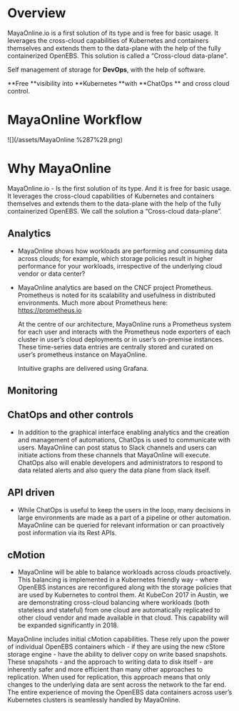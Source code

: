 # Overview

MayaOnline.io is a first solution of its type  and is free for basic usage. It leverages the cross-cloud capabilities of Kubernetes and containers themselves and extends them to the data-plane with the help of the fully containerized OpenEBS. This solution is called a “Cross-cloud data-plane”.

Self management of storage for **DevOps**, with the help of software.

**Free **visibility into **Kubernetes **with **ChatOps ** and cross cloud control.

# MayaOnline Workflow

![](/assets/MayaOnline %287%29.png)

# Why MayaOnline

MayaOnline.io - Is the first solution of its type. And it is free for basic usage. It leverages the cross-cloud capabilities of Kubernetes and containers themselves and extends them to the data-plane with the help of the fully containerized OpenEBS. We call the solution a “Cross-cloud data-plane”.

## **Analytics**

* MayaOnline shows how workloads are performing and consuming data across clouds; for example, which storage policies result in higher performance for your workloads, irrespective of the underlying cloud vendor or data center?
* MayaOnline analytics are based on the CNCF project Prometheus. Prometheus is noted for its scalability and usefulness in distributed environments. Much more about Prometheus here: https://prometheus.io

  At the centre of our architecture, MayaOnline runs a Prometheus system for each user and interacts with the Prometheus node exporters of each cluster in user’s cloud deployments or in user’s on-premise instances. These time-series data entries are centrally stored and curated on user’s prometheus instance on MayaOnline.

  Intuitive graphs are delivered using Grafana.

## Monitoring

## **ChatOps and other controls**

* In addition to the graphical interface enabling analytics and the creation and management of automations, ChatOps is used to communicate with users. MayaOnline can post status to Slack channels and users can initiate actions from these channels that MayaOnline will execute. ChatOps also will enable developers and administrators to respond to data related alerts and also query the data plane from slack itself.

## **API driven**

* While ChatOps is useful to keep the users in the loop, many decisions in large environments are made as a part of a pipeline or other automation. MayaOnline can be queried for relevant information or can proactively post information via its Rest APIs.

## **cMotion**

* MayaOnline will be able to balance workloads across clouds proactively. This balancing is implemented in a Kubernetes friendly way - where OpenEBS instances are reconfigured along with the storage policies that are used by Kubernetes to control them. At KubeCon 2017 in Austin, we are demonstrating cross-cloud balancing where workloads \(both stateless and stateful\) from one cloud are automatically replicated to other cloud vendor and made available in that cloud. This capability will be expanded significantly in 2018.

MayaOnline includes initial cMotion capabilities. These rely upon the power of individual OpenEBS containers which - if they are using the new cStore storage engine - have the ability to deliver copy on write based snapshots. These snapshots - and the approach to writing data to disk itself - are inherently safer and more efficient than many other approaches to replication. When used for replication, this approach means that only changes to the underlying data are sent across the network to the far end. The entire experience of moving the OpenEBS data containers across user’s Kubernetes clusters is seamlessly handled by MayaOnline.



